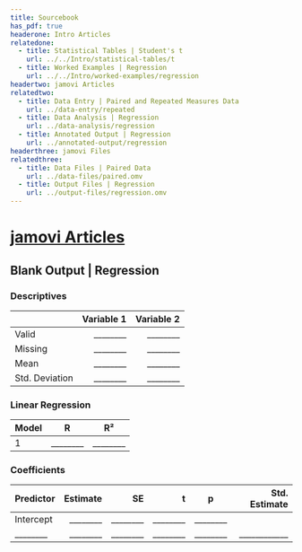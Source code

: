```yaml
---
title: Sourcebook
has_pdf: true
headerone: Intro Articles
relatedone:
  - title: Statistical Tables | Student's t
    url: ../../Intro/statistical-tables/t
  - title: Worked Examples | Regression
    url: ../../Intro/worked-examples/regression
headertwo: jamovi Articles
relatedtwo:
  - title: Data Entry | Paired and Repeated Measures Data
    url: ../data-entry/repeated
  - title: Data Analysis | Regression
    url: ../data-analysis/regression
  - title: Annotated Output | Regression
    url: ../annotated-output/regression
headerthree: jamovi Files
relatedthree:
  - title: Data Files | Paired Data
    url: ../data-files/paired.omv
  - title: Output Files | Regression
    url: ../output-files/regression.omv
---
```


# [jamovi Articles](../index.md)

## Blank Output | Regression

### Descriptives

|                 | Variable 1 | Variable 2 |
|-----------------|-----------:|-----------:|
| Valid           |  ________  |  ________  |
| Missing         |  ________  |  ________  |
| Mean            |  ________  |  ________  |
| Std. Deviation  |  ________  |  ________  |

### Linear Regression

| Model | R   | R²   |
|-------|-----|------|
| 1     | ________ | ________ |

### Coefficients

| Predictor | Estimate | SE   | t     | p     | Std. Estimate |
|-----------|---------:|-----:|------:|-------|--------------:|
| Intercept | ________ | ________ | ________ | ________ |               |
| ________  | ________ | ________ | ________ | ________ | ____________  |
